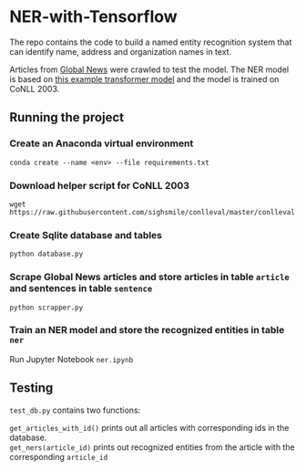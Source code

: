 # NER-with-Tensorflow
The repo contains the code to build a named entity recognition system that can identify name, address and organization names in text.

Articles from [Global News](https://globalnews.ca/) were crawled to test the model. The NER model is based on [this example transformer model](https://keras.io/examples/nlp/ner_transformers/) and the model is trained on CoNLL 2003.

## Running the project

### Create an Anaconda virtual environment
```
conda create --name <env> --file requirements.txt
```

### Download helper script for CoNLL 2003
```
wget https://raw.githubusercontent.com/sighsmile/conlleval/master/conlleval.py
```

### Create Sqlite database and tables
```
python database.py
```

### Scrape Global News articles and store articles in table `article` and sentences in table `sentence`
```
python scrapper.py
```

### Train an NER model and store the recognized entities in table `ner`
Run Jupyter Notebook `ner.ipynb`

## Testing
`test_db.py` contains two functions:

`get_articles_with_id()` prints out all articles with corresponding ids in the database.  
`get_ners(article_id)` prints out recognized entities from the article with the corresponding `article_id`